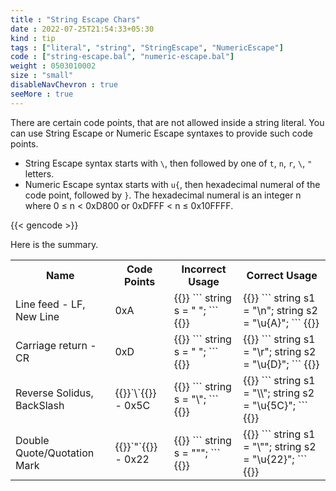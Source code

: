 ```yaml
---
title : "String Escape Chars"
date : 2022-07-25T21:54:33+05:30
kind : tip 
tags : ["literal", "string", "StringEscape", "NumericEscape"] 
code : ["string-escape.bal", "numeric-escape.bal"] 
weight : 0503010002 
size : "small" 
disableNavChevron : true
seeMore : true
---
```


There are certain code points, that are not allowed inside a string literal. You can use String Escape or Numeric Escape syntaxes to provide such code points.

<!--more-->

- String Escape syntax starts with `\`, then followed by one of `t`, `n`, `r`, `\`, `"` letters.
- Numeric Escape syntax starts with `u{`, then hexadecimal numeral of the code point, followed by `}`. The hexadecimal numeral is an integer n where 0 ≤ n < 0xD800 or 0xDFFF < n ≤ 0x10FFFF.

{{< gencode >}}

Here is the summary.

<table>
<tr>
<th>Name</th>
<th>Code Points</th>
<th>Incorrect Usage</th>
<th>Correct Usage</th>
</tr>
<tr>
  <td>Line feed - LF, New Line</td>
  <td>0xA</td>
  <td>{{<md>}}
  ```
  string s = "
";
  ```
  {{</md>}}</td>
  <td>{{<md>}}
  ```
  string s1 = "\n";
  string s2 = "\u{A}";
  ```
  {{</md>}}</td>
<tr>
<tr>
  <td>Carriage return - CR</td>
  <td>0xD</td>
  <td>{{<md>}}
  ```
  string s = "
";
  ```
  {{</md>}}</td>
  <td>{{<md>}}
  ```
  string s1 = "\r";
  string s2 = "\u{D}";
  ```
  {{</md>}}</td>
<tr>
<tr>
  <td>Reverse Solidus, BackSlash</td>
  <td>{{<md>}}`\`{{</md>}} - 0x5C</td>
  <td>{{<md>}}
  ```
  string s = "\";
  ```
  {{</md>}}</td>
  <td>{{<md>}}
  ```
  string s1 = "\\";
  string s2 = "\u{5C}";
  ```
  {{</md>}}</td>
<tr>
<tr>
  <td>Double Quote/Quotation Mark</td>
  <td>{{<md>}}`"`{{</md>}} - 0x22</td>
  <td>{{<md>}}
  ```
  string s = """;
  ```
  {{</md>}}</td>
  <td>{{<md>}}
  ```
  string s1 = "\"";
  string s2 = "\u{22}";
  ```
  {{</md>}}</td>
<tr>
<tr>
</table>
